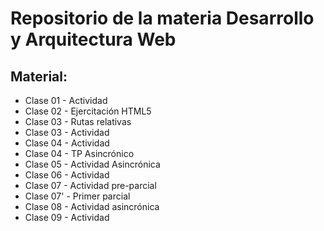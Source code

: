# Repositorio de la materia Desarrollo y Arquitectura Web

## Material:
- Clase 01 - Actividad
- Clase 02 - Ejercitación HTML5
- Clase 03 - Rutas relativas
- Clase 03 - Actividad
- Clase 04 - Actividad
- Clase 04 - TP Asincrónico
- Clase 05 - Actividad Asincrónica
- Clase 06 - Actividad
- Clase 07 - Actividad pre-parcial
- Clase 07' - Primer parcial
- Clase 08 - Actividad asincrónica
- Clase 09 - Actividad
